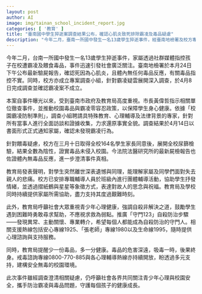 ```yaml
---
layout: post
author: AI
image: img/tainan_school_incident_report.jpg
categories: [ '教育' ]
title: "臺南國中學生猝逝案調查結果公布，確認心肌炎致死排除霸凌及毒品疑慮"
description: "今年二月，臺南一所國中發生一名13歲學生猝逝事件，經臺南地檢署及校方專案調查後確認死因為心肌炎，且未發現毒品反應與霸凌事實，教育局同時推動校園毒品與霸凌零容忍政策，並呼籲社會共同關注青少年心理健康及校園安全。"
---
```

今年二月，台南一所國中發生一名13歲學生猝逝事件，家屬透過社群媒體指控孩子在校遭霸凌及餵食毒品，事件迅速引發社會廣泛關注。臺南地檢署於本月24日下午公布最新驗屍報告，確認死因為心肌炎，且體內無任何毒品反應，有關毒品指控不實。同時，校方亦成立專案調查小組，針對霸凌疑雲展開深入調查，於4月8日完成調查並確認霸凌案不成立。

本案自事件曝光以來，受到臺南市政府及教育局高度重視。市長黃偉哲指示相關單位徹查事件，並推動校園毒品與霸凌零容忍政策，以保障學生身心健康。依據「校園霸凌防制準則」，調查小組聘請具特殊教育、心理輔導及法律背景的專家，針對所有當事人進行全面訪談和證據收集，力求還原事實全貌。調查結果於4月14日以書面形式正式通知家屬，確認未發現霸凌行為。

針對餵毒疑慮，校方在三月十日取得全校164名學生家長同意後，展開全校尿篩檢驗，結果全數為陰性，證實毒品未侵入校園。今法院法醫研究所的最新屍檢報告也佐證體內無毒品反應，進一步澄清事件真相。

教育局發表聲明，對學生突然離世深表遺憾與同理，能理解家屬及同學們面對失去親人的悲痛。校方已安排專職輔導人員於班級內進行團體輔導活動，協助學生抒發情緒，並透過摺紙鶴與星星等象徵方式，表達對故人的思念與祝福。教育局及學校同時持續提供家屬所需協助，盡力支持其度過艱難時刻。

此外，教育局呼籲社會大眾重視青少年心理健康，強調自殺非解決之道，鼓勵學生遇到困難時勇敢尋求幫助，不應視求救為弱點。推廣「守門123」自殺防治步驟——發現異常、主動關懷、專業轉介，希望每個人都能成為自殺防治的守門人。相關支援熱線包括安心專線1925、「張老師」專線1980以及生命線1995，隨時提供心理諮詢與支持服務。

同時，教育局提醒少一份毒品，多一分健康。毒品的危害深遠，吸毒一時，後果終身。戒毒諮詢專線0800-770-885與各心理輔導熱線亦持續開放，盼透過多元支持，建構安全無毒的校園環境。

此次事件雖經調查澄清相關疑慮，仍呼籲社會各界共同關注青少年心理與校園安全，攜手防治霸凌與毒品問題，守護每個孩子的健康成長。
